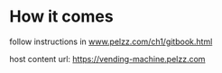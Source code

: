 # How it comes

follow instructions in www.pelzz.com/ch1/gitbook.html

host content url: https://vending-machine.pelzz.com

